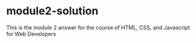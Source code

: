 # module2-solution
This is the module 2 answer for the course of HTML, CSS, and Javascript for Web Developers
